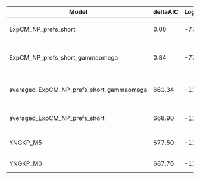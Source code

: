 | Model                                    | deltaAIC | LogLikelihood | nParams | ParamValues                                              |
|------------------------------------------|----------|---------------|---------|----------------------------------------------------------|
| ExpCM_NP_prefs_short                     | 0.00     | -775.21       | 6       | beta=3.38, kappa=8.76, omega=0.98                        |
| ExpCM_NP_prefs_short_gammaomega          | 0.84     | -774.63       | 7       | alpha_omega=1.65, beta=3.38, beta_omega=1.65, kappa=8.88 |
| averaged_ExpCM_NP_prefs_short_gammaomega | 661.34   | -1104.88      | 7       | alpha_omega=0.30, beta=0.28, beta_omega=2.49, kappa=8.97 |
| averaged_ExpCM_NP_prefs_short            | 668.90   | -1109.66      | 6       | beta=0.29, kappa=8.96, omega=0.11                        |
| YNGKP_M5                                 | 677.50   | -1107.96      | 12      | alpha_omega=0.30, beta_omega=2.52, kappa=7.08            |
| YNGKP_M0                                 | 687.76   | -1114.09      | 11      | kappa=7.00, omega=0.12                                   |